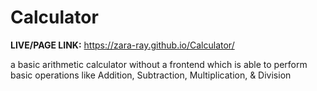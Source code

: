 # Calculator

**LIVE/PAGE LINK:** https://zara-ray.github.io/Calculator/


a basic arithmetic calculator without a frontend which is able to perform basic operations like Addition, Subtraction, Multiplication, &amp; Division
